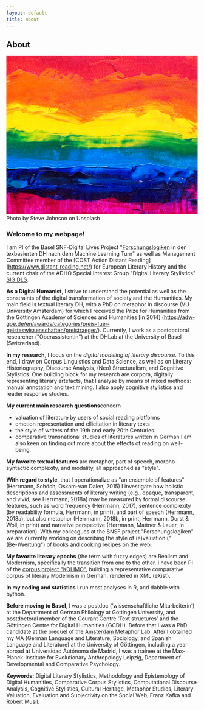 ```yaml
---
layout: default
title: about
---
```



## About

![colors](./assets/img/steve-johnson-JLfem8ViKVA-unsplash.jpg)
Photo by Steve Johnson on Unsplash

### Welcome to my webpage!

I am PI of the Basel SNF-Digital Lives Project "[Forschungslogiken](http://www.forschungslogiken.net/en/) in den texbasierten DH nach dem Machine Learning Turn"
as well as Management Committee member of the [COST Action Distant Reading] (https://www.distant-reading.net/) for European Literary History
and the current chair of the ADHO Special Interest Group "Digital Literary Stylistics"  [SIG DLS](https://dls.hypotheses.org).

**As a Digital Humanist**, I strive to understand the potential as well as the constraints of the digital transformation of society and the Humanities. 
My main field is textual literary DH, with a PhD on metaphor in discourse (VU University Amsterdam) for which I received the Prize for Humanities from the Göttingen Academy of Sciences and Humanities [in 2014] (https://adw-goe.de/en/awards/categories/preis-fuer-geisteswissenschaften/preistraeger/).
Currently, I work as a postdoctoral researcher ("Oberassistentin") at the DHLab at the University of Basel (Switzerland).

**In my research**, I focus on the *digital modeling of literary discourse*. To this end, I draw on Corpus Linguistics and Data Science, as well as on Literary Historiography, Discourse Analysis, (Neo) Structuralism, and Cognitive Stylistics. One building block for my research are corpora, digitally representing literary artefacts, that I analyse by means of mixed methods: manual annotation and text mining. I also apply cognitive stylistics and reader response studies.

**My current main research questions**concern
- valuation of literature by users of social reading platforms
- emotion representation and ellicitation in literary texts
- the style of writers of the 19th and early 20th Centuries
- comparative transnational studies of literatures written in German
I am also keen on finding out more about the effects of reading on well-being.


**My favorite textual features** are metaphor, part of speech, morpho-syntactic complexity, and modality, all approached as "style".

**With regard to style**, that I operationalize as "an ensemble of features" (Herrmann, Schöch, Oskam-van Dalen, 2015) I investigate how holistic descriptions and assessments of literary writing (e.g., opaque, transparent, and vivid, see Herrmann, 2018a) may be measured by formal discourse features, such as word frequency (Herrmann, 2017), sentence complexity (by readability formula, Herrmann, in print), and part of speech (Herrmann, 2018a), but also metaphor (Herrmann, 2018b, in print; Herrmann, Dorst & Woll, in print) and narrative perspective (Herrmann, Mattner & Lauer, in preparation).  With my colleagues at the SNSF project "Forschungslogiken" we are currently working on describing the style of (e)valuation ("(Be-)Wertung") of books and cooking recipes on the web.

**My favorite literary epochs** (the term with fuzzy edges) are Realism and Modernism, specifically the transition from one to the other. I have been PI of the [corpus project "KOLIMO"](https://kolimo.uni-goettingen.de/index.html), building a representative comparative corpus of literary Modernism in German, rendered in XML (eXist). 

**In my coding and statistics** I run most analyses in R, and dabble with python.


**Before moving to Basel**, I was a postdoc (‘wissenschaftliche Mitarbeiterin’) at the Department of German Philology at Göttingen University, and postdoctoral member of the Courant Centre ‘Text structures’ and the Göttingen Centre 
for Digital Humanities (GCDH). Before that I was a PhD candidate at the prequel of the [Amsterdam Metaphor Lab](http://metaphorlab.org/). After I obtained my MA (German Language and Literature, Sociology, and Spanish Language and Literature) at the University of Göttingen, including a year abroad at Universidad Autónoma de Madrid, I was a trainee at the Max-Planck-Institute for Evolutionary Anthropology Leipzig, Department of Developmental and Comparative Psychology.


**Keywords:** Digital Literary Stylistics, Methodology and Epistemology of Digital Humanities, Comparative Corpus Stylistics, Computational Discourse Analysis, Cognitive Stylistics, Cultural Heritage, Metaphor Studies, Literary Valuation, Evaluation and Subjectivity on the Social Web, Franz Kafka and Robert Musil.

